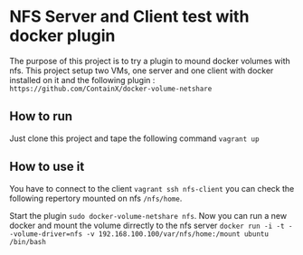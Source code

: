 # NFS Server and Client test with docker plugin
The purpose of this project is to try a plugin to mound docker volumes with nfs. This project setup two VMs, one server and one client with docker installed on it and the following plugin : ```https://github.com/ContainX/docker-volume-netshare```

## How to run
Just clone this project and tape the following command ```vagrant up```

## How to use it
You have to connect to the client ```vagrant ssh nfs-client``` you can check the following repertory mounted on nfs ```/nfs/home```.

Start the plugin ```sudo docker-volume-netshare nfs```.
Now you can run a new docker and mount the volume dirrectly to the nfs server ```docker run -i -t --volume-driver=nfs -v 192.168.100.100/var/nfs/home:/mount ubuntu /bin/bash```
